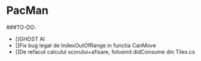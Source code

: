 # PacMan

###TO-DO: 
- []GHOST AI
- []Fix bug legat de IndexOutOfRange in functia CanMove
- []De refacut calculul scorului+afisare, folosind didConsume din Tiles.cs

